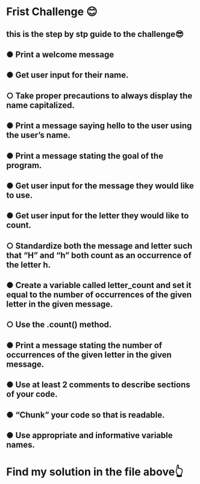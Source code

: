 # Frist Challenge 😊
## this is the step by stp guide to the challenge😎

## ● Print a welcome message
## ● Get user input for their name.
## ○ Take proper precautions to always display the name capitalized.
## ● Print a message saying hello to the user using the user’s name.
## ● Print a message stating the goal of the program.
## ● Get user input for the message they would like to use.
## ● Get user input for the letter they would like to count.
## ○ Standardize both the message and letter such that “H” and “h” both count as an occurrence of the letter h.
## ● Create a variable called letter_count and set it equal to the number of occurrences of the given letter in the given message.
## ○ Use the .count() method.
## ● Print a message stating the number of occurrences of the given letter in the given message.
## ● Use at least 2 comments to describe sections of your code.
## ● “Chunk” your code so that is readable.
## ● Use appropriate and informative variable names.

# Find my solution in the file above👆

